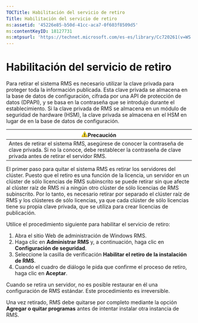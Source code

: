```yaml
---
TOCTitle: Habilitación del servicio de retiro
Title: Habilitación del servicio de retiro
ms:assetid: '45226e85-b50d-41cc-aca7-0f603f8509d5'
ms:contentKeyID: 18127731
ms:mtpsurl: 'https://technet.microsoft.com/es-es/library/Cc720261(v=WS.10)'
---
```


Habilitación del servicio de retiro
===================================

Para retirar el sistema RMS es necesario utilizar la clave privada para proteger toda la información publicada. Esta clave privada se almacena en la base de datos de configuración, cifrada por una API de protección de datos (DPAPI), y se basa en la contraseña que se introdujo durante el establecimiento. Si la clave privada de RMS se almacena en un módulo de seguridad de hardware (HSM), la clave privada se almacena en el HSM en lugar de en la base de datos de configuración.

| ![](images/Cc720261.Caution(WS.10).gif)Precaución                                                                                                           |
|------------------------------------------------------------------------------------------------------------------------------------------------------------------------------------------|
| Antes de retirar el sistema RMS, asegúrese de conocer la contraseña de clave privada. Si no la conoce, debe restablecer la contraseña de clave privada antes de retirar el servidor RMS. |

El primer paso para quitar el sistema RMS es retirar los servidores del clúster. Puesto que el retiro es una función de la licencia, un servidor en un clúster de sólo licencias de RMS subinscrito se puede retirar sin que afecte al clúster raíz de RMS ni a ningún otro clúster de sólo licencias de RMS subinscrito. Por lo tanto, es necesario retirar por separado el clúster raíz de RMS y los clústeres de sólo licencias, ya que cada clúster de sólo licencias tiene su propia clave privada, que se utiliza para crear licencias de publicación.

Utilice el procedimiento siguiente para habilitar el servicio de retiro:

1.  Abra el sitio Web de administración de Windows RMS.
2.  Haga clic en **Administrar RMS** y, a continuación, haga clic en **Configuración de seguridad**.
3.  Seleccione la casilla de verificación **Habilitar el retiro de la instalación de RMS**.
4.  Cuando el cuadro de diálogo le pida que confirme el proceso de retiro, haga clic en **Aceptar**.

Cuando se retira un servidor, no es posible restaurar en él una configuración de RMS estándar. Este procedimiento es irreversible.

Una vez retirado, RMS debe quitarse por completo mediante la opción **Agregar o quitar programas** antes de intentar instalar otra instancia de RMS.
